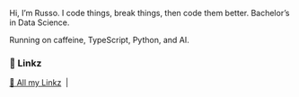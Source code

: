 Hi, I’m Russo. I code things, break things, then code them better. Bachelor’s in Data Science. 

Running on caffeine, TypeScript, Python, and AI.

### 🔗 Linkz

<p>
  <a href="https://www.linkz.gg/svgd">📧 All my Linkz</a> &nbsp;|&nbsp;
</p>
